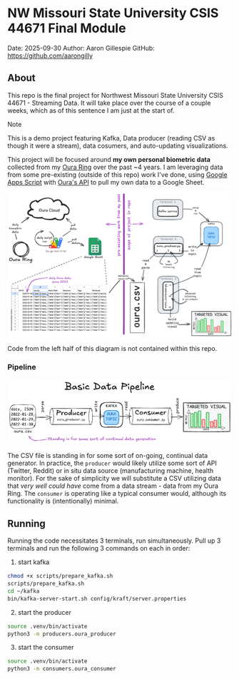 # NW Missouri State University CSIS 44671 Final Module

Date: 2025-09-30
Author: Aaron Gillespie
GitHub: https://github.com/aarongilly

## About 

This repo is the final project for Northwest Missouri State University CSIS 44671 - Streaming Data. It will take place over the course of a couple weeks, which as of this sentence I am just at the start of.

> [!NOTE]  
> This is a demo project featuring Kafka, Data producer (reading CSV as though it were a stream), data cosumers, and auto-updating visualizations.

This project will be focused around **my own personal biometric data** collected from my [Oura Ring](https://ouraring.com/) over the past ~4 years. I am leveraging data from some pre-existing (outside of this repo) work I've done, using [Google Apps Script](https://developers.google.com/apps-script) with [Oura's API](https://cloud.ouraring.com/v2/docs) to pull my own data to a Google Sheet.

![Overview Image](assets/44671_Final_Project_Overview.excalidraw.png)

Code from the left half of this diagram is not contained within this repo.

### Pipeline

![pipeline](assets/pipeline.png)

The CSV file is standing in for some sort of on-going, continual data generator. In practice, the `producer` would likely utilize some sort of API (Twitter, Reddit) or in situ data source (manufacturing machine, health monitor). For the sake of simplicity we will substitute a CSV utilizing data that *very well could have* come from a data stream - data from my Oura Ring. The `consumer` is operating like a typical consumer would, although its functionality is (intentionally) minimal.

## Running

Running the code necessitates 3 terminals, run simultaneously. Pull up 3 terminals and run the following 3 commands on each in order:

1. start kafka

```bash
chmod +x scripts/prepare_kafka.sh
scripts/prepare_kafka.sh
cd ~/kafka
bin/kafka-server-start.sh config/kraft/server.properties
```

2. start the producer

```zsh
source .venv/bin/activate
python3 -m producers.oura_producer
```

3. start the consumer

```zsh
source .venv/bin/activate
python3 -m consumers.oura_consumer
```


